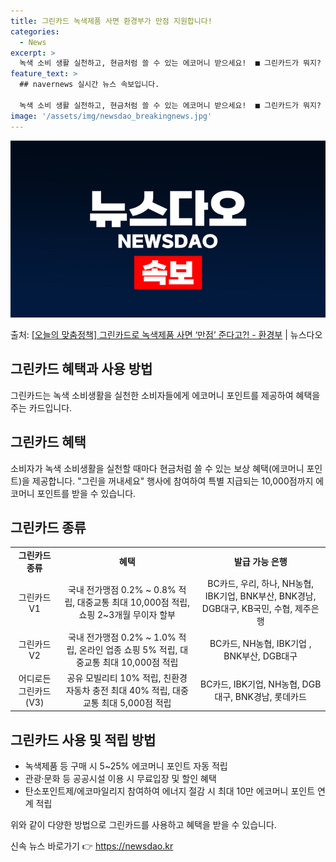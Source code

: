 ```yaml
---
title: 그린카드 녹색제품 사면 환경부가 만점 지원합니다!
categories:
  - News
excerpt: >
  녹색 소비 생활 실천하고, 현금처럼 쓸 수 있는 에코머니 받으세요!  ■ 그린카드가 뭐지?  지구도 살리고!…
feature_text: >
  ## navernews 실시간 뉴스 속보입니다.

  녹색 소비 생활 실천하고, 현금처럼 쓸 수 있는 에코머니 받으세요!  ■ 그린카드가 뭐지?  지구도 살리고!…
image: '/assets/img/newsdao_breakingnews.jpg'
---
```


![뉴스다오 속보](/assets/img/newsdao_breakingnews.jpg)

<p>출처: <a href="https://newsdao.kr/3578" rel="dofollow">[오늘의 맞춤정책] 그린카드로 녹색제품 사면 ‘만점’ 준다고?! - 환경부</a> | 뉴스다오</p>

<h2 data-ke-size="size26">그린카드 혜택과 사용 방법</h2>
그린카드는 녹색 소비생활을 실천한 소비자들에게 에코머니 포인트를 제공하여 혜택을 주는 카드입니다.

<h2 data-ke-size="size24">그린카드 혜택</h2>
<p data-ke-size="size16">소비자가 녹색 소비생활을 실천할 때마다 현금처럼 쓸 수 있는 보상 혜택(에코머니 포인트)을 제공합니다. "그린을 꺼내세요" 행사에 참여하여 특별 지급되는 10,000점까지 에코머니 포인트를 받을 수 있습니다.</p>

<h2 data-ke-size="size24">그린카드 종류</h2>
<table>
	<tr>
		<td style="text-align: center; height: 17px;"><b>그린카드 종류</b></td>
		<td style="text-align: center; height: 17px;"><b>혜택</b></td>
		<td style="text-align: center; height: 17px;"><b>발급 가능 은행</b></td>
	</tr>
	<tr>
		<td style="text-align: center; height: 17px;">그린카드 V1</td>
		<td style="text-align: center; height: 17px;">국내 전가맹점 0.2% ~ 0.8% 적립, 대중교통 최대 10,000점 적립, 쇼핑 2~3개월 무이자 할부</td>
		<td style="text-align: center; height: 17px;">BC카드, 우리, 하나, NH농협, IBK기업, BNK부산, BNK경남, DGB대구, KB국민, 수협, 제주은행</td>
	</tr>
	<tr>
		<td style="text-align: center; height: 17px;">그린카드 V2</td>
		<td style="text-align: center; height: 17px;">국내 전가맹점 0.2% ~ 1.0% 적립, 온라인 업종 쇼핑 5% 적립, 대중교통 최대 10,000점 적립</td>
		<td style="text-align: center; height: 17px;">BC카드, NH농협, IBK기업 , BNK부산, DGB대구</td>
	</tr>
	<tr>
		<td style="text-align: center; height: 17px;">어디로든 그린카드(V3)</td>
		<td style="text-align: center; height: 17px;">공유 모빌리티 10% 적립, 친환경 자동차 충전 최대 40% 적립, 대중교통 최대 5,000점 적립</td>
		<td style="text-align: center; height: 17px;">BC카드, IBK기업, NH농협, DGB대구, BNK경남, 롯데카드</td>
	</tr>
</table>

<h2 data-ke-size="size24">그린카드 사용 및 적립 방법</h2>
<ul>
	<li>녹색제품 등 구매 시 5~25% 에코머니 포인트 자동 적립</li>
	<li>관광·문화 등 공공시설 이용 시 무료입장 및 할인 혜택</li>
	<li>탄소포인트제/에코마일리지 참여하여 에너지 절감 시 최대 10만 에코머니 포인트 연계 적립</li>
</ul>
<p data-ke-size="size16">위와 같이 다양한 방법으로 그린카드를 사용하고 혜택을 받을 수 있습니다.</p>
 

신속 뉴스 바로가기 👉 <a href="https://newsdao.kr" rel="dofollow">https://newsdao.kr</a>


